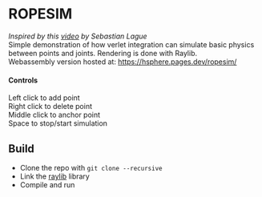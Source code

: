 # ROPESIM
*Inspired by this [video](https://www.youtube.com/watch?v=PGk0rnyTa1U&t=470s) by Sebastian Lague*\
Simple demonstration of how verlet integration can simulate basic physics between points and joints. Rendering is done with Raylib.\
Webassembly version hosted at: https://hsphere.pages.dev/ropesim/
#### Controls
Left click to add point\
Right click to delete point\
Middle click to anchor point\
Space to stop/start simulation
## Build
* Clone the repo with ```git clone --recursive```
* Link the [raylib](https://github.com/raysan5/raylib) library
* Compile and run
